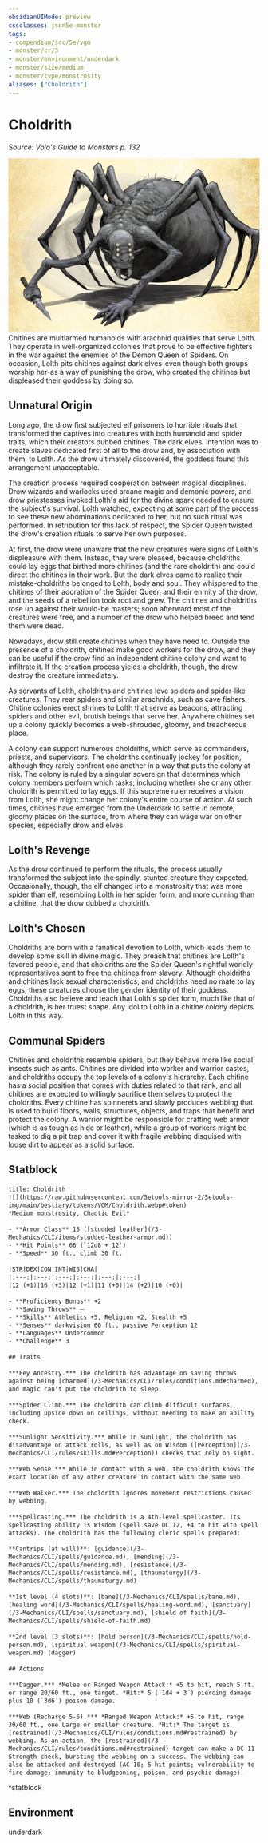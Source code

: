 ```yaml
---
obsidianUIMode: preview
cssclasses: json5e-monster
tags:
- compendium/src/5e/vgm
- monster/cr/3
- monster/environment/underdark
- monster/size/medium
- monster/type/monstrosity
aliases: ["Choldrith"]
---
```

# Choldrith
*Source: Volo's Guide to Monsters p. 132*  

![](https://raw.githubusercontent.com/5etools-mirror-2/5etools-img/main/bestiary/VGM/Choldrith.webp#right)  
Chitines are multiarmed humanoids with arachnid qualities that serve Lolth. They operate in well-organized colonies that prove to be effective fighters in the war against the enemies of the Demon Queen of Spiders. On occasion, Lolth pits chitines against dark elves-even though both groups worship her-as a way of punishing the drow, who created the chitines but displeased their goddess by doing so.

## Unnatural Origin

Long ago, the drow first subjected elf prisoners to horrible rituals that transformed the captives into creatures with both humanoid and spider traits, which their creators dubbed chitines. The dark elves' intention was to create slaves dedicated first of all to the drow and, by association with them, to Lolth. As the drow ultimately discovered, the goddess found this arrangement unacceptable.

The creation process required cooperation between magical disciplines. Drow wizards and warlocks used arcane magic and demonic powers, and drow priestesses invoked Lolth's aid for the divine spark needed to ensure the subject's survival. Lolth watched, expecting at some part of the process to see these new abominations dedicated to her, but no such ritual was performed. In retribution for this lack of respect, the Spider Queen twisted the drow's creation rituals to serve her own purposes.

At first, the drow were unaware that the new creatures were signs of Lolth's displeasure with them. Instead, they were pleased, because choldriths could lay eggs that birthed more chitines (and the rare choldrith) and could direct the chitines in their work. But the dark elves came to realize their mistake-choldriths belonged to Lolth, body and soul. They whispered to the chitines of their adoration of the Spider Queen and their enmity of the drow, and the seeds of a rebellion took root and grew. The chitines and choldriths rose up against their would-be masters; soon afterward most of the creatures were free, and a number of the drow who helped breed and tend them were dead.

Nowadays, drow still create chitines when they have need to. Outside the presence of a choldrith, chitines make good workers for the drow, and they can be useful if the drow find an independent chitine colony and want to infiltrate it. If the creation process yields a choldrith, though, the drow destroy the creature immediately.

As servants of Lolth, choldriths and chitines love spiders and spider-like creatures. They rear spiders and similar arachnids, such as cave fishers. Chitine colonies erect shrines to Lolth that serve as beacons, attracting spiders and other evil, brutish beings that serve her. Anywhere chitines set up a colony quickly becomes a web-shrouded, gloomy, and treacherous place.

A colony can support numerous choldriths, which serve as commanders, priests, and supervisors. The choldriths continually jockey for position, although they rarely confront one another in a way that puts the colony at risk. The colony is ruled by a singular sovereign that determines which colony members perform which tasks, including whether she or any other choldrith is permitted to lay eggs. If this supreme ruler receives a vision from Lolth, she might change her colony's entire course of action. At such times, chitines have emerged from the Underdark to settle in remote, gloomy places on the surface, from where they can wage war on other species, especially drow and elves.

## Lolth's Revenge

As the drow continued to perform the rituals, the process usually transformed the subject into the spindly, stunted creature they expected. Occasionally, though, the elf changed into a monstrosity that was more spider than elf, resembling Lolth in her spider form, and more cunning than a chitine, that the drow dubbed a choldrith.

## Lolth's Chosen

Choldriths are born with a fanatical devotion to Lolth, which leads them to develop some skill in divine magic. They preach that chitines are Lolth's favored people, and that choldriths are the Spider Queen's rightful worldly representatives sent to free the chitines from slavery. Although choldriths and chitines lack sexual characteristics, and choldriths need no mate to lay eggs, these creatures choose the gender identity of their goddess. Choldriths also believe and teach that Lolth's spider form, much like that of a choldrith, is her truest shape. Any idol to Lolth in a chitine colony depicts Lolth in this way.

## Communal Spiders

Chitines and choldriths resemble spiders, but they behave more like social insects such as ants. Chitines are divided into worker and warrior castes, and choldriths occupy the top levels of a colony's hierarchy. Each chitine has a social position that comes with duties related to that rank, and all chitines are expected to willingly sacrifice themselves to protect the choldriths. Every chitine has spinnerets and slowly produces webbing that is used to build floors, walls, structures, objects, and traps that benefit and protect the colony. A warrior might be responsible for crafting web armor (which is as tough as hide or leather), while a group of workers might be tasked to dig a pit trap and cover it with fragile webbing disguised with loose dirt to appear as a solid surface.


## Statblock

```ad-statblock
title: Choldrith
![](https://raw.githubusercontent.com/5etools-mirror-2/5etools-img/main/bestiary/tokens/VGM/Choldrith.webp#token)
*Medium monstrosity, Chaotic Evil*

- **Armor Class** 15 ([studded leather](/3-Mechanics/CLI/items/studded-leather-armor.md))
- **Hit Points** 66 (`12d8 + 12`) 
- **Speed** 30 ft., climb 30 ft.

|STR|DEX|CON|INT|WIS|CHA|
|:---:|:---:|:---:|:---:|:---:|:---:|
|12 (+1)|16 (+3)|12 (+1)|11 (+0)|14 (+2)|10 (+0)|

- **Proficiency Bonus** +2
- **Saving Throws** ⏤
- **Skills** Athletics +5, Religion +2, Stealth +5
- **Senses** darkvision 60 ft., passive Perception 12
- **Languages** Undercommon
- **Challenge** 3

## Traits

***Fey Ancestry.*** The choldrith has advantage on saving throws against being [charmed](/3-Mechanics/CLI/rules/conditions.md#charmed), and magic can't put the choldrith to sleep.

***Spider Climb.*** The choldrith can climb difficult surfaces, including upside down on ceilings, without needing to make an ability check.

***Sunlight Sensitivity.*** While in sunlight, the choldrith has disadvantage on attack rolls, as well as on Wisdom ([Perception](/3-Mechanics/CLI/rules/skills.md#Perception)) checks that rely on sight.

***Web Sense.*** While in contact with a web, the choldrith knows the exact location of any other creature in contact with the same web.

***Web Walker.*** The choldrith ignores movement restrictions caused by webbing.

***Spellcasting.*** The choldrith is a 4th-level spellcaster. Its spellcasting ability is Wisdom (spell save DC 12, +4 to hit with spell attacks). The choldrith has the following cleric spells prepared:

**Cantrips (at will)**: [guidance](/3-Mechanics/CLI/spells/guidance.md), [mending](/3-Mechanics/CLI/spells/mending.md), [resistance](/3-Mechanics/CLI/spells/resistance.md), [thaumaturgy](/3-Mechanics/CLI/spells/thaumaturgy.md)

**1st level (4 slots)**: [bane](/3-Mechanics/CLI/spells/bane.md), [healing word](/3-Mechanics/CLI/spells/healing-word.md), [sanctuary](/3-Mechanics/CLI/spells/sanctuary.md), [shield of faith](/3-Mechanics/CLI/spells/shield-of-faith.md)

**2nd level (3 slots)**: [hold person](/3-Mechanics/CLI/spells/hold-person.md), [spiritual weapon](/3-Mechanics/CLI/spells/spiritual-weapon.md) (dagger)

## Actions

***Dagger.*** *Melee or Ranged Weapon Attack:* +5 to hit, reach 5 ft. or range 20/60 ft., one target. *Hit:* 5 (`1d4 + 3`) piercing damage plus 10 (`3d6`) poison damage.

***Web (Recharge 5-6).*** *Ranged Weapon Attack:* +5 to hit, range 30/60 ft., one Large or smaller creature. *Hit:* The target is [restrained](/3-Mechanics/CLI/rules/conditions.md#restrained) by webbing. As an action, the [restrained](/3-Mechanics/CLI/rules/conditions.md#restrained) target can make a DC 11 Strength check, bursting the webbing on a success. The webbing can also be attacked and destroyed (AC 10; 5 hit points; vulnerability to fire damage; immunity to bludgeoning, poison, and psychic damage).
```
^statblock

## Environment

underdark